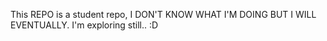 This REPO is a student repo, I DON'T KNOW WHAT I'M DOING BUT I WILL EVENTUALLY.
I'm exploring still.. :D
